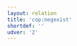 ```yaml
---
layout: relation
title: 'cop:negexist'
shortdef: ''
udver: '2'
---
```

<!-- Interlanguage links updated Út zář 29 20:43:15 CEST 2020 -->

